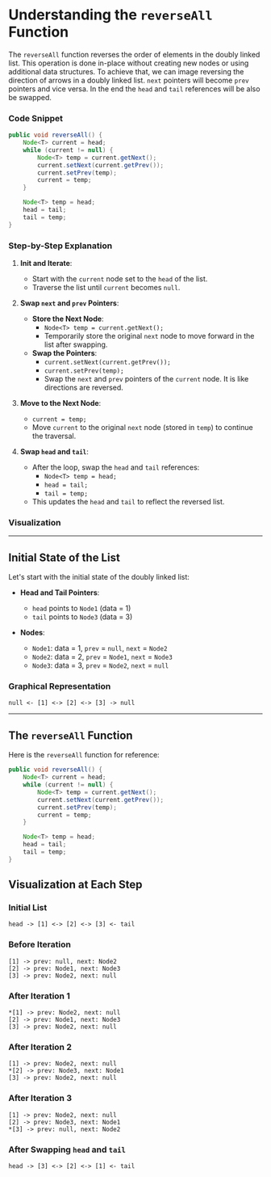 # Understanding the `reverseAll` Function

The `reverseAll` function reverses the order of elements in the doubly linked list. 
This operation is done in-place without creating new nodes or using additional data structures. To achieve that, we can image reversing the direction of arrows in a doubly linked list. `next` pointers will become `prev` pointers and vice versa. In the end the `head` and `tail` references will be also be swapped.

### Code Snippet

```java
public void reverseAll() {
    Node<T> current = head;
    while (current != null) {
        Node<T> temp = current.getNext();
        current.setNext(current.getPrev());
        current.setPrev(temp);
        current = temp;
    }

    Node<T> temp = head;
    head = tail;
    tail = temp;
}
```

### Step-by-Step Explanation

1. **Init and Iterate**:

   - Start with the `current` node set to the `head` of the list.
   - Traverse the list until `current` becomes `null`.

2. **Swap `next` and `prev` Pointers**:

   - **Store the Next Node**:
     - `Node<T> temp = current.getNext();`
     - Temporarily store the original `next` node to move forward in the list after swapping.
   - **Swap the Pointers**:
     - `current.setNext(current.getPrev());`
     - `current.setPrev(temp);`
     - Swap the `next` and `prev` pointers of the `current` node. It is like directions are reversed.

3. **Move to the Next Node**:

   - `current = temp;`
   - Move `current` to the original `next` node (stored in `temp`) to continue the traversal.

4. **Swap `head` and `tail`**:

   - After the loop, swap the `head` and `tail` references:
     - `Node<T> temp = head;`
     - `head = tail;`
     - `tail = temp;`
   - This updates the `head` and `tail` to reflect the reversed list.

### Visualization
---

## Initial State of the List

Let's start with the initial state of the doubly linked list:

- **Head and Tail Pointers**:
  - `head` points to `Node1` (data = 1)
  - `tail` points to `Node3` (data = 3)

- **Nodes**:
  - `Node1`: data = 1, `prev` = `null`, `next` = `Node2`
  - `Node2`: data = 2, `prev` = `Node1`, `next` = `Node3`
  - `Node3`: data = 3, `prev` = `Node2`, `next` = `null`

### Graphical Representation

```
null <- [1] <-> [2] <-> [3] -> null
```

---

## The `reverseAll` Function

Here is the `reverseAll` function for reference:

```java
public void reverseAll() {
    Node<T> current = head;
    while (current != null) {
        Node<T> temp = current.getNext();
        current.setNext(current.getPrev());
        current.setPrev(temp);
        current = temp;
    }

    Node<T> temp = head;
    head = tail;
    tail = temp;
}
```

## Visualization at Each Step

### **Initial List**

```
head -> [1] <-> [2] <-> [3] <- tail
```
### Before Iteration

```
[1] -> prev: null, next: Node2
[2] -> prev: Node1, next: Node3
[3] -> prev: Node2, next: null
```

### **After Iteration 1**

```
*[1] -> prev: Node2, next: null
[2] -> prev: Node1, next: Node3
[3] -> prev: Node2, next: null
```

### **After Iteration 2**

```
[1] -> prev: Node2, next: null
*[2] -> prev: Node3, next: Node1
[3] -> prev: Node2, next: null
```

### **After Iteration 3**

```
[1] -> prev: Node2, next: null
[2] -> prev: Node3, next: Node1
*[3] -> prev: null, next: Node2
```

### **After Swapping `head` and `tail`**

```
head -> [3] <-> [2] <-> [1] <- tail
```